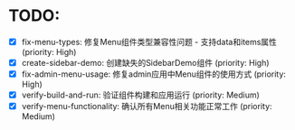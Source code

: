 # TODO:

- [x] fix-menu-types: 修复Menu组件类型兼容性问题 - 支持data和items属性 (priority: High)
- [x] create-sidebar-demo: 创建缺失的SidebarDemo组件 (priority: High)
- [x] fix-admin-menu-usage: 修复admin应用中Menu组件的使用方式 (priority: High)
- [x] verify-build-and-run: 验证组件构建和应用运行 (priority: Medium)
- [x] verify-menu-functionality: 确认所有Menu相关功能正常工作 (priority: Medium)
